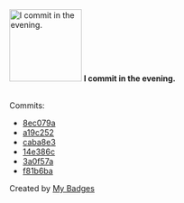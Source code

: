 <img src="https://my-badges.github.io/my-badges/evening-commits.png" alt="I commit in the evening." title="I commit in the evening." width="128">
<strong>I commit in the evening.</strong>
<br><br>

Commits:

- <a href="https://github.com/qoomon/actions--access-token/commit/8ec079a837740f07fc0d86430cfad9f89d9eda93">8ec079a</a>
- <a href="https://github.com/qoomon/starlines/commit/a19c2526e21b0034a102a6032f0598c1a29f2930">a19c252</a>
- <a href="https://github.com/qoomon/zsh-lazyload/commit/caba8e321ece802bce055e6d9af65a6651be0aa9">caba8e3</a>
- <a href="https://github.com/qoomon/banking-swift-messages-java/commit/14e386cb84f97ae8a6cf02c96aa699229095ee19">14e386c</a>
- <a href="https://github.com/qoomon/sandbox/commit/3a0f57a60f990275b07b5012d21ca3d099f9b1f4">3a0f57a</a>
- <a href="https://github.com/qoomon/sandbox/commit/f81b6ba50a6488df518962a7853e790d3748c724">f81b6ba</a>


Created by <a href="https://github.com/my-badges/my-badges">My Badges</a>